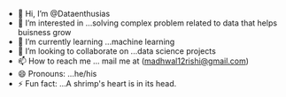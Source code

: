 - 👋 Hi, I’m @Dataenthusias
- 👀 I’m interested in ...solving complex problem related to data that helps buisness grow
- 🌱 I’m currently learning ...machine learning
- 💞️ I’m looking to collaborate on ...data science  projects 
- 📫 How to reach me ... mail me at (madhwal12rishi@gmail.com)
- 😄 Pronouns: ...he/his
- ⚡ Fun fact: ...A shrimp's heart is in its head.

<!---
Dataenthusias/Dataenthusias is a ✨ special ✨ repository because its `README.md` (this file) appears on your GitHub profile.
You can click the Preview link to take a look at your changes.
--->
